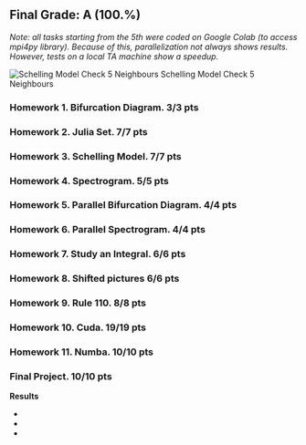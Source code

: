 ## Final Grade: A (100.%)

*Note: all tasks starting from the 5th were coded on Google Colab (to access mpi4py library). Because of this, parallelization not always shows results. However, tests on a local TA machine show a speedup.*

![Schelling Model Check 5 Neighbours](http://t3.gstatic.com/licensed-image?q=tbn:ANd9GcSgJ36NL9zN6N_7ZRr-wdEdEhqrwz4P2E5gXQI3KqYkwDVD3wbLctoAgV0M0jK9VoPG7pPLT55it9cw7jc)
Schelling Model Check 5 Neighbours

### Homework 1. Bifurcation Diagram. 3/3 pts

### Homework 2. Julia Set. 7/7 pts

### Homework 3. Schelling Model. 7/7 pts

### Homework 4. Spectrogram. 5/5 pts

### Homework 5. Parallel Bifurcation Diagram. 4/4 pts

### Homework 6. Parallel Spectrogram. 4/4 pts

### Homework 7. Study an Integral. 6/6 pts

### Homework 8. Shifted pictures 6/6 pts

### Homework 9. Rule 110. 8/8 pts

### Homework 10. Cuda. 19/19 pts

### Homework 11. Numba. 10/10 pts

### Final Project. 10/10 pts



**Results**

 - 
 -
 -